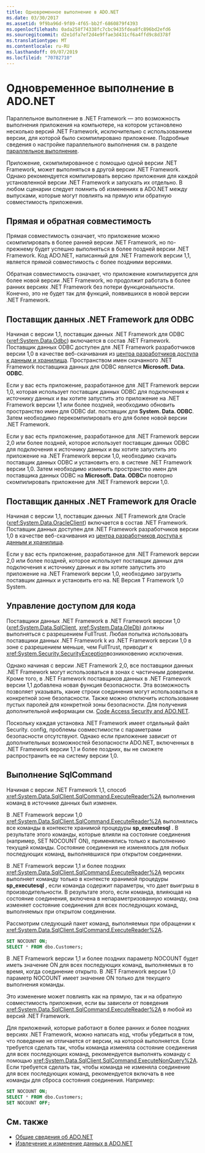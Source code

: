```yaml
---
title: Одновременное выполнение в ADO.NET
ms.date: 03/30/2017
ms.assetid: 9f9ba96d-9f89-4f65-bb2f-6860879f4393
ms.openlocfilehash: 0ada258f74338fc7cbc9435fdea8fc896bd2efd6
ms.sourcegitcommit: d2e1dfa7ef2d4e9ffae3d431cf6a4ffd9c8d378f
ms.translationtype: MT
ms.contentlocale: ru-RU
ms.lasthandoff: 09/07/2019
ms.locfileid: "70782710"
---
```

# <a name="side-by-side-execution-in-adonet"></a>Одновременное выполнение в ADO.NET
Параллельное выполнение в .NET Framework — это возможность выполнения приложения на компьютере, на котором установлено несколько версий .NET Framework, исключительно с использованием версии, для которой было скомпилировано приложение. Подробные сведения о настройке параллельного выполнения см. в разделе [параллельное выполнение](../../deployment/side-by-side-execution.md).  
  
 Приложение, скомпилированное с помощью одной версии .NET Framework, может выполняться в другой версии .NET Framework. Однако рекомендуется компилировать версию приложения для каждой установленной версии .NET Framework и запускать их отдельно. В любом сценарии следует помнить об изменениях в ADO.NET между выпусками, которые могут повлиять на прямую или обратную совместимость приложения.  
  
## <a name="forward-compatibility-and-backward-compatibility"></a>Прямая и обратная совместимость  
 Прямая совместимость означает, что приложение можно скомпилировать в более ранней версии .NET Framework, но по-прежнему будет успешно выполняться в более поздней версии .NET Framework. Код ADO.NET, написанный для .NET Framework версии 1,1, является прямой совместимость с более поздними версиями.  
  
 Обратная совместимость означает, что приложение компилируется для более новой версии .NET Framework, но продолжит работать в более ранних версиях .NET Framework без потери функциональности. Конечно, это не будет так для функций, появившихся в новой версии .NET Framework.  
  
## <a name="the-net-framework-data-provider-for-odbc"></a>Поставщик данных .NET Framework для ODBC  
 Начиная с версии 1,1, поставщик данных .NET Framework для ODBC (<xref:System.Data.Odbc>) включается в состав .NET Framework. Поставщик данных ODBC доступен для .NET Framework разработчиков версии 1,0 в качестве веб-скачивания из [центра разработчиков доступа к данным и хранилища](https://go.microsoft.com/fwlink/?linkid=4173). Пространством имен скачанного .NET Framework поставщика данных для ODBC является **Microsoft. Data. ODBC**.  
  
 Если у вас есть приложение, разработанное для .NET Framework версии 1,0, которая использует поставщик данных ODBC для подключения к источнику данных и вы хотите запустить это приложение на .NET Framework версии 1,1 или более поздней, необходимо обновить пространство имен для ODBC dat. поставщик для **System. Data. ODBC**. Затем необходимо перекомпилировать его для более новой версии .NET Framework.  
  
 Если у вас есть приложение, разработанное для .NET Framework версии 2,0 или более поздней, которое использует поставщик данных ODBC для подключения к источнику данных и вы хотите запустить это приложение на .NET Framework версии 1,0, необходимо скачать поставщик данных ODBC и установить его. в системе .NET Framework версии 1,0. Затем необходимо изменить пространство имен для поставщика данных ODBC на **Microsoft. Data. ODBC**и повторно скомпилировать приложение для .NET Framework версии 1,0.  
  
## <a name="the-net-framework-data-provider-for-oracle"></a>Поставщик данных .NET Framework для Oracle  
 Начиная с версии 1,1, поставщик данных .NET Framework для Oracle (<xref:System.Data.OracleClient>) включается в состав .NET Framework. Поставщик данных доступен для .NET Framework разработчиков версии 1,0 в качестве веб-скачивания из [центра разработчиков доступа к данным и хранилища](https://go.microsoft.com/fwlink/?linkid=4173).  
  
 Если у вас есть приложение, разработанное для .NET Framework версии 2,0 или более поздней, которое использует поставщик данных для подключения к источнику данных и вы хотите запустить это приложение на .NET Framework версии 1,0, необходимо загрузить поставщик данных и установить его на. NE Версия T Framework 1,0 System.  
  
## <a name="code-access-security"></a>Управление доступом для кода  
 Поставщики данных .NET Framework в .NET Framework версии 1,0 (<xref:System.Data.SqlClient>, <xref:System.Data.OleDb>) должны выполняться с разрешением FullTrust. Любая попытка использовать поставщики данных .NET Framework k из .NET Framework версии 1,0 в зоне с разрешением меньше, чем FullTrust, приводит к <xref:System.Security.SecurityException>возникновению исключения.  
  
 Однако начиная с версии .NET Framework 2,0, все поставщики данных .NET Framework могут использоваться в зонах с частичным доверием. Кроме того, в .NET Framework поставщиков данных в .NET Framework версии 1,1 добавлена новая функция безопасности. Эта возможность позволяет указывать, какие строки соединения могут использоваться в конкретной зоне безопасности. Также можно отключить использование пустых паролей для конкретной зоны безопасности. Для получения дополнительной информации см. [Code Access Security and ADO.NET](code-access-security.md).  
  
 Поскольку каждая установка .NET Framework имеет отдельный файл Security. config, проблемы совместимости с параметрами безопасности отсутствуют. Однако если приложение зависит от дополнительных возможностей безопасности ADO.NET, включенных в .NET Framework версии 1,1 и более поздних, вы не сможете распространить ее на систему версии 1,0.  
  
## <a name="sqlcommand-execution"></a>Выполнение SqlCommand  
 Начиная с версии .NET Framework 1,1, способ <xref:System.Data.SqlClient.SqlCommand.ExecuteReader%2A> выполнения команд в источнике данных был изменен.  
  
 В .NET Framework версии 1,0 <xref:System.Data.SqlClient.SqlCommand.ExecuteReader%2A> выполнялись все команды в контексте хранимой процедуры **sp_executesql** . В результате этого команды, которые влияли на состояние соединения (например, SET NOCOUNT ON), применялись только к выполнению текущей команды. Состояние соединения не изменялось для любых последующих команд, выполнявшихся при открытом соединении.  
  
 В .NET Framework версии 1,1 и более поздних <xref:System.Data.SqlClient.SqlCommand.ExecuteReader%2A> версиях выполняет команду только в контексте хранимой процедуры **sp_executesql** , если команда содержит параметры, что дает выигрыш в производительности. В результате этого, если команда, влияющая на состояние соединения, включена в непараметризованную команду, она изменяет состояние соединения для всех последующих команд, выполняемых при открытом соединении.  
  
 Рассмотрим следующий пакет команд, выполняемых при обращении к <xref:System.Data.SqlClient.SqlCommand.ExecuteReader%2A>.  
  
```sql
SET NOCOUNT ON;  
SELECT * FROM dbo.Customers;  
```  
  
 В .NET Framework версии 1,1 и более поздних параметр NOCOUNT будет иметь значение ON для всех последующих команд, выполняемых в то время, когда соединение открыто. В .NET Framework версии 1,0 параметр NOCOUNT имеет значение ON только для текущего выполнения команды.  
  
 Это изменение может повлиять как на прямую, так и на обратную совместимость приложения, если вы зависели от поведения <xref:System.Data.SqlClient.SqlCommand.ExecuteReader%2A> в любой из версий .NET Framework.  
  
 Для приложений, которые работают в более ранних и более поздних версиях .NET Framework, можно написать код, чтобы убедиться в том, что поведение не отличается от версии, на которой выполняется. Если требуется сделать так, чтобы команда изменяла состояние соединения для всех последующих команд, рекомендуется выполнять команду с помощью <xref:System.Data.SqlClient.SqlCommand.ExecuteNonQuery%2A>. Если требуется сделать так, чтобы команда не изменяла соединение для всех последующих команд, рекомендуется включать в нее команды для сброса состояния соединения. Например:  
  
```sql
SET NOCOUNT ON;  
SELECT * FROM dbo.Customers;  
SET NOCOUNT OFF;  
```  
  
## <a name="see-also"></a>См. также

- [Общие сведения об ADO.NET](ado-net-overview.md)
- [Извлечение и изменение данных в ADO.NET](retrieving-and-modifying-data.md)

